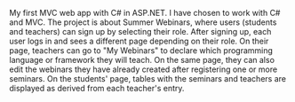 My first MVC web app with C# in ASP.NET.
I have chosen to work with C# and MVC. The project is about Summer Webinars, where users (students and teachers) can sign up by selecting their role. 
After signing up, each user logs in and sees a different page depending on their role. On their page, teachers can go to "My Webinars" to declare which programming language or framework they will teach.
On the same page, they can also edit the webinars they have already created after registering one or more seminars. 
On the students' page, tables with the seminars and teachers are displayed as derived from each teacher's entry.
